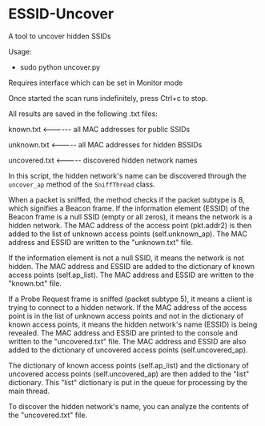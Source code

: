 # ESSID-Uncover
A tool to uncover hidden SSIDs

Usage:
  - sudo python uncover.py

Requires interface which can be set in Monitor mode

Once started the scan runs indefinitely, press Ctrl+c to stop.

All results are saved in the following .txt files:

  known.txt <------ all MAC addresses for public SSIDs
  
  unknown.txt <----- all MAC addresses for hidden BSSIDs
  
  uncovered.txt <----- discovered hidden network names

In this script, the hidden network's name can be discovered through the `uncover_ap` method of the `SniffThread` class. 

When a packet is sniffed, the method checks if the packet subtype is 8, which signifies a Beacon frame. If the information element (ESSID) of the Beacon frame is a null SSID (empty or all zeros), it means the network is a hidden network. The MAC address of the access point (pkt.addr2) is then added to the list of unknown access points (self.unknown_ap). The MAC address and ESSID are written to the "unknown.txt" file.

If the information element is not a null SSID, it means the network is not hidden. The MAC address and ESSID are added to the dictionary of known access points (self.ap_list). The MAC address and ESSID are written to the "known.txt" file.

If a Probe Request frame is sniffed (packet subtype 5), it means a client is trying to connect to a hidden network. If the MAC address of the access point is in the list of unknown access points and not in the dictionary of known access points, it means the hidden network's name (ESSID) is being revealed. The MAC address and ESSID are printed to the console and written to the "uncovered.txt" file. The MAC address and ESSID are also added to the dictionary of uncovered access points (self.uncovered_ap).

The dictionary of known access points (self.ap_list) and the dictionary of uncovered access points (self.uncovered_ap) are then added to the "list" dictionary. This "list" dictionary is put in the queue for processing by the main thread.

To discover the hidden network's name, you can analyze the contents of the "uncovered.txt" file.
  
